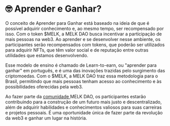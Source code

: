 # 🤓 Aprender e Ganhar?

O conceito de Aprender para Ganhar está baseado na ideia de que é possível adquirir conhecimento e, ao mesmo tempo, ser recompensado por isso. Com o token $MELK, a MELK DAO busca incentivar a participação de mais pessoas na web3. Ao aprender e se desenvolver nesse ambiente, os participantes serão recompensados com tokens, que poderão ser utilizados para adquirir NFTs, que têm valor social e de reputação entre outras utilidades que estamos desenvolvendo.

Esse modelo de ensino é chamado de Learn-to-earn, ou "aprender para ganhar" em português, e é uma das inovações trazidas pelo surgimento das criptomoedas. Com o $MELK, a MELK DAO traz essa metodologia para o Brasil, permitindo que mais pessoas tenham acesso ao conhecimento e às possibilidades oferecidas pela web3.

Ao fazer parte da [comunidade ](comunidade.md)MELK DAO, os participantes estarão contribuindo para a construção de um futuro mais justo e descentralizado, além de adquirir habilidades e conhecimentos valiosos para suas carreiras e projetos pessoais. É uma oportunidade única de fazer parte da revolução da web3 e ganhar um lugar na história.

